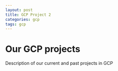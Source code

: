 ```yaml
---
layout: post
title: GCP Project 2
categories: gcp 
tags: gcp
---
```


# Our GCP projects

Description of our current and past projects in GCP
